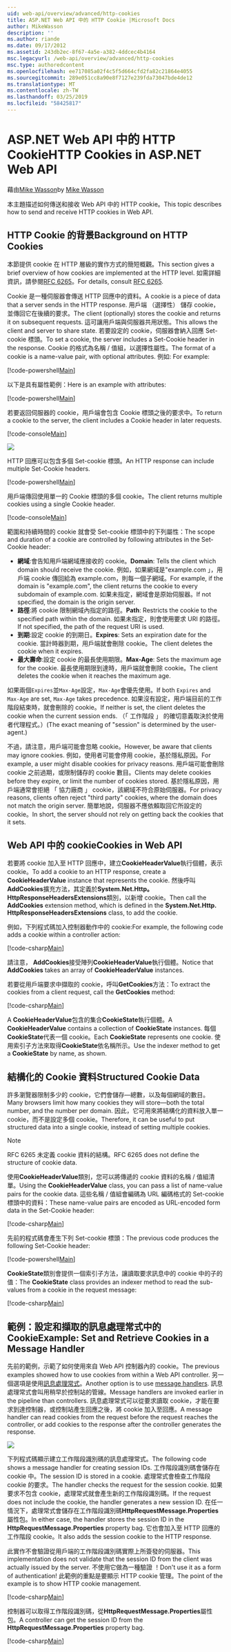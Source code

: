 ```yaml
---
uid: web-api/overview/advanced/http-cookies
title: ASP.NET Web API 中的 HTTP Cookie |Microsoft Docs
author: MikeWasson
description: ''
ms.author: riande
ms.date: 09/17/2012
ms.assetid: 243db2ec-8f67-4a5e-a382-4ddcec4b4164
msc.legacyurl: /web-api/overview/advanced/http-cookies
msc.type: authoredcontent
ms.openlocfilehash: ee717085a02f4c5f5d664cfd2fa82c21864e4055
ms.sourcegitcommit: 289e051cc8a90e8f7127e239fda73047bde4de12
ms.translationtype: MT
ms.contentlocale: zh-TW
ms.lasthandoff: 03/25/2019
ms.locfileid: "58425817"
---
```

<a name="http-cookies-in-aspnet-web-api"></a><span data-ttu-id="032de-102">ASP.NET Web API 中的 HTTP Cookie</span><span class="sxs-lookup"><span data-stu-id="032de-102">HTTP Cookies in ASP.NET Web API</span></span>
====================
<span data-ttu-id="032de-103">藉由[Mike Wasson](https://github.com/MikeWasson)</span><span class="sxs-lookup"><span data-stu-id="032de-103">by [Mike Wasson](https://github.com/MikeWasson)</span></span>

<span data-ttu-id="032de-104">本主題描述如何傳送和接收 Web API 中的 HTTP cookie。</span><span class="sxs-lookup"><span data-stu-id="032de-104">This topic describes how to send and receive HTTP cookies in Web API.</span></span>

## <a name="background-on-http-cookies"></a><span data-ttu-id="032de-105">HTTP Cookie 的背景</span><span class="sxs-lookup"><span data-stu-id="032de-105">Background on HTTP Cookies</span></span>

<span data-ttu-id="032de-106">本節提供 cookie 在 HTTP 層級的實作方式的簡短概觀。</span><span class="sxs-lookup"><span data-stu-id="032de-106">This section gives a brief overview of how cookies are implemented at the HTTP level.</span></span> <span data-ttu-id="032de-107">如需詳細資訊，請參閱[RFC 6265](http://tools.ietf.org/html/rfc6265)。</span><span class="sxs-lookup"><span data-stu-id="032de-107">For details, consult [RFC 6265](http://tools.ietf.org/html/rfc6265).</span></span>

<span data-ttu-id="032de-108">Cookie 是一種伺服器會傳送 HTTP 回應中的資料。</span><span class="sxs-lookup"><span data-stu-id="032de-108">A cookie is a piece of data that a server sends in the HTTP response.</span></span> <span data-ttu-id="032de-109">用戶端 （選擇性） 儲存 cookie，並傳回它在後續的要求。</span><span class="sxs-lookup"><span data-stu-id="032de-109">The client (optionally) stores the cookie and returns it on subsequent requests.</span></span> <span data-ttu-id="032de-110">這可讓用戶端與伺服器共用狀態。</span><span class="sxs-lookup"><span data-stu-id="032de-110">This allows the client and server to share state.</span></span> <span data-ttu-id="032de-111">若要設定的 cookie，伺服器會納入回應 Set-cookie 標頭。</span><span class="sxs-lookup"><span data-stu-id="032de-111">To set a cookie, the server includes a Set-Cookie header in the response.</span></span> <span data-ttu-id="032de-112">Cookie 的格式為名稱 / 值組，以選擇性屬性。</span><span class="sxs-lookup"><span data-stu-id="032de-112">The format of a cookie is a name-value pair, with optional attributes.</span></span> <span data-ttu-id="032de-113">例如: </span><span class="sxs-lookup"><span data-stu-id="032de-113">For example:</span></span>

[!code-powershell[Main](http-cookies/samples/sample1.ps1)]

<span data-ttu-id="032de-114">以下是具有屬性範例：</span><span class="sxs-lookup"><span data-stu-id="032de-114">Here is an example with attributes:</span></span>

[!code-powershell[Main](http-cookies/samples/sample2.ps1)]

<span data-ttu-id="032de-115">若要返回伺服器的 cookie，用戶端會包含 Cookie 標頭之後的要求中。</span><span class="sxs-lookup"><span data-stu-id="032de-115">To return a cookie to the server, the client includes a Cookie header in later requests.</span></span>

[!code-console[Main](http-cookies/samples/sample3.cmd)]

![](http-cookies/_static/image1.png)

<span data-ttu-id="032de-116">HTTP 回應可以包含多個 Set-cookie 標頭。</span><span class="sxs-lookup"><span data-stu-id="032de-116">An HTTP response can include multiple Set-Cookie headers.</span></span>

[!code-powershell[Main](http-cookies/samples/sample4.ps1)]

<span data-ttu-id="032de-117">用戶端傳回使用單一的 Cookie 標頭的多個 cookie。</span><span class="sxs-lookup"><span data-stu-id="032de-117">The client returns multiple cookies using a single Cookie header.</span></span>

[!code-console[Main](http-cookies/samples/sample5.cmd)]

<span data-ttu-id="032de-118">範圍和持續時間的 cookie 就會受 Set-cookie 標頭中的下列屬性：</span><span class="sxs-lookup"><span data-stu-id="032de-118">The scope and duration of a cookie are controlled by following attributes in the Set-Cookie header:</span></span>

- <span data-ttu-id="032de-119">**網域**:會告知用戶端網域應接收的 cookie。</span><span class="sxs-lookup"><span data-stu-id="032de-119">**Domain**: Tells the client which domain should receive the cookie.</span></span> <span data-ttu-id="032de-120">例如，如果網域是"example.com 」，用戶端 cookie 傳回給為 example.com，則每一個子網域。</span><span class="sxs-lookup"><span data-stu-id="032de-120">For example, if the domain is "example.com", the client returns the cookie to every subdomain of example.com.</span></span> <span data-ttu-id="032de-121">如果未指定，網域會是原始伺服器。</span><span class="sxs-lookup"><span data-stu-id="032de-121">If not specified, the domain is the origin server.</span></span>
- <span data-ttu-id="032de-122">**路徑**:將 cookie 限制網域內指定的路徑。</span><span class="sxs-lookup"><span data-stu-id="032de-122">**Path**: Restricts the cookie to the specified path within the domain.</span></span> <span data-ttu-id="032de-123">如果未指定，則會使用要求 URI 的路徑。</span><span class="sxs-lookup"><span data-stu-id="032de-123">If not specified, the path of the request URI is used.</span></span>
- <span data-ttu-id="032de-124">**到期**:設定 cookie 的到期日。</span><span class="sxs-lookup"><span data-stu-id="032de-124">**Expires**: Sets an expiration date for the cookie.</span></span> <span data-ttu-id="032de-125">當計時器到期，用戶端就會刪除 cookie。</span><span class="sxs-lookup"><span data-stu-id="032de-125">The client deletes the cookie when it expires.</span></span>
- <span data-ttu-id="032de-126">**最大壽命**:設定 cookie 的最長使用期限。</span><span class="sxs-lookup"><span data-stu-id="032de-126">**Max-Age**: Sets the maximum age for the cookie.</span></span> <span data-ttu-id="032de-127">最長使用期限到達時，用戶端就會刪除 cookie。</span><span class="sxs-lookup"><span data-stu-id="032de-127">The client deletes the cookie when it reaches the maximum age.</span></span>

<span data-ttu-id="032de-128">如果兩個`Expires`並`Max-Age`設定，`Max-Age`會優先使用。</span><span class="sxs-lookup"><span data-stu-id="032de-128">If both `Expires` and `Max-Age` are set, `Max-Age` takes precedence.</span></span> <span data-ttu-id="032de-129">如果沒有設定，用戶端目前的工作階段結束時，就會刪除的 cookie。</span><span class="sxs-lookup"><span data-stu-id="032de-129">If neither is set, the client deletes the cookie when the current session ends.</span></span> <span data-ttu-id="032de-130">（「 工作階段 」 的確切意義取決於使用者代理程式。）</span><span class="sxs-lookup"><span data-stu-id="032de-130">(The exact meaning of "session" is determined by the user-agent.)</span></span>

<span data-ttu-id="032de-131">不過，請注意，用戶端可能會忽略 cookie。</span><span class="sxs-lookup"><span data-stu-id="032de-131">However, be aware that clients may ignore cookies.</span></span> <span data-ttu-id="032de-132">例如，使用者可能會停用 cookie，基於隱私原因。</span><span class="sxs-lookup"><span data-stu-id="032de-132">For example, a user might disable cookies for privacy reasons.</span></span> <span data-ttu-id="032de-133">用戶端可能會刪除 cookie 之前過期，或限制儲存的 cookie 數目。</span><span class="sxs-lookup"><span data-stu-id="032de-133">Clients may delete cookies before they expire, or limit the number of cookies stored.</span></span> <span data-ttu-id="032de-134">基於隱私原因，用戶端通常會拒絕 「 協力廠商 」 cookie，該網域不符合原始伺服器。</span><span class="sxs-lookup"><span data-stu-id="032de-134">For privacy reasons, clients often reject "third party" cookies, where the domain does not match the origin server.</span></span> <span data-ttu-id="032de-135">簡單地說，伺服器不應依賴取回它所設定的 cookie。</span><span class="sxs-lookup"><span data-stu-id="032de-135">In short, the server should not rely on getting back the cookies that it sets.</span></span>

## <a name="cookies-in-web-api"></a><span data-ttu-id="032de-136">Web API 中的 cookie</span><span class="sxs-lookup"><span data-stu-id="032de-136">Cookies in Web API</span></span>

<span data-ttu-id="032de-137">若要將 cookie 加入至 HTTP 回應中，建立**CookieHeaderValue**執行個體，表示 cookie。</span><span class="sxs-lookup"><span data-stu-id="032de-137">To add a cookie to an HTTP response, create a **CookieHeaderValue** instance that represents the cookie.</span></span> <span data-ttu-id="032de-138">然後呼叫**AddCookies**擴充方法，其定義於**System.Net.Http。HttpResponseHeadersExtensions**類別，以新增 cookie。</span><span class="sxs-lookup"><span data-stu-id="032de-138">Then call the **AddCookies** extension method, which is defined in the **System.Net.Http. HttpResponseHeadersExtensions** class, to add the cookie.</span></span>

<span data-ttu-id="032de-139">例如，下列程式碼加入控制器動作中的 cookie:</span><span class="sxs-lookup"><span data-stu-id="032de-139">For example, the following code adds a cookie within a controller action:</span></span>

[!code-csharp[Main](http-cookies/samples/sample6.cs)]

<span data-ttu-id="032de-140">請注意， **AddCookies**接受陣列**CookieHeaderValue**執行個體。</span><span class="sxs-lookup"><span data-stu-id="032de-140">Notice that **AddCookies** takes an array of **CookieHeaderValue** instances.</span></span>

<span data-ttu-id="032de-141">若要從用戶端要求中擷取的 cookie，呼叫**GetCookies**方法：</span><span class="sxs-lookup"><span data-stu-id="032de-141">To extract the cookies from a client request, call the **GetCookies** method:</span></span>

[!code-csharp[Main](http-cookies/samples/sample7.cs)]

<span data-ttu-id="032de-142">A **CookieHeaderValue**包含的集合**CookieState**執行個體。</span><span class="sxs-lookup"><span data-stu-id="032de-142">A **CookieHeaderValue** contains a collection of **CookieState** instances.</span></span> <span data-ttu-id="032de-143">每個**CookieState**代表一個 cookie。</span><span class="sxs-lookup"><span data-stu-id="032de-143">Each **CookieState** represents one cookie.</span></span> <span data-ttu-id="032de-144">使用索引子方法來取得**CookieState**依名稱所示。</span><span class="sxs-lookup"><span data-stu-id="032de-144">Use the indexer method to get a **CookieState** by name, as shown.</span></span>

## <a name="structured-cookie-data"></a><span data-ttu-id="032de-145">結構化的 Cookie 資料</span><span class="sxs-lookup"><span data-stu-id="032de-145">Structured Cookie Data</span></span>

<span data-ttu-id="032de-146">許多瀏覽器限制多少的 cookie，它們會儲存&#8212;總數，以及每個網域的數目。</span><span class="sxs-lookup"><span data-stu-id="032de-146">Many browsers limit how many cookies they will store&#8212;both the total number, and the number per domain.</span></span> <span data-ttu-id="032de-147">因此，它可用來將結構化的資料放入單一 cookie，而不是設定多個 cookie。</span><span class="sxs-lookup"><span data-stu-id="032de-147">Therefore, it can be useful to put structured data into a single cookie, instead of setting multiple cookies.</span></span>

> [!NOTE]
> <span data-ttu-id="032de-148">RFC 6265 未定義 cookie 資料的結構。</span><span class="sxs-lookup"><span data-stu-id="032de-148">RFC 6265 does not define the structure of cookie data.</span></span>


<span data-ttu-id="032de-149">使用**CookieHeaderValue**類別，您可以將傳遞的 cookie 資料的名稱 / 值組清單。</span><span class="sxs-lookup"><span data-stu-id="032de-149">Using the **CookieHeaderValue** class, you can pass a list of name-value pairs for the cookie data.</span></span> <span data-ttu-id="032de-150">這些名稱 / 值組會編碼為 URL 編碼格式的 Set-cookie 標頭中的資料：</span><span class="sxs-lookup"><span data-stu-id="032de-150">These name-value pairs are encoded as URL-encoded form data in the Set-Cookie header:</span></span>

[!code-csharp[Main](http-cookies/samples/sample8.cs)]

<span data-ttu-id="032de-151">先前的程式碼會產生下列 Set-cookie 標頭：</span><span class="sxs-lookup"><span data-stu-id="032de-151">The previous code produces the following Set-Cookie header:</span></span>

[!code-powershell[Main](http-cookies/samples/sample9.ps1)]

<span data-ttu-id="032de-152">**CookieState**類別會提供一個索引子方法，讓讀取要求訊息中的 cookie 中的子的值：</span><span class="sxs-lookup"><span data-stu-id="032de-152">The **CookieState** class provides an indexer method to read the sub-values from a cookie in the request message:</span></span>

[!code-csharp[Main](http-cookies/samples/sample10.cs)]

## <a name="example-set-and-retrieve-cookies-in-a-message-handler"></a><span data-ttu-id="032de-153">範例：設定和擷取的訊息處理常式中的 Cookie</span><span class="sxs-lookup"><span data-stu-id="032de-153">Example: Set and Retrieve Cookies in a Message Handler</span></span>

<span data-ttu-id="032de-154">先前的範例，示範了如何使用來自 Web API 控制器內的 cookie。</span><span class="sxs-lookup"><span data-stu-id="032de-154">The previous examples showed how to use cookies from within a Web API controller.</span></span> <span data-ttu-id="032de-155">另一個選項是使用[訊息處理常式](http-message-handlers.md)。</span><span class="sxs-lookup"><span data-stu-id="032de-155">Another option is to use [message handlers](http-message-handlers.md).</span></span> <span data-ttu-id="032de-156">訊息處理常式會叫用稍早於控制站的管線。</span><span class="sxs-lookup"><span data-stu-id="032de-156">Message handlers are invoked earlier in the pipeline than controllers.</span></span> <span data-ttu-id="032de-157">訊息處理常式可以從要求讀取 cookie，才能在要求到達控制器，或控制站產生回應之後，將 cookie 加入至回應。</span><span class="sxs-lookup"><span data-stu-id="032de-157">A message handler can read cookies from the request before the request reaches the controller, or add cookies to the response after the controller generates the response.</span></span>

![](http-cookies/_static/image2.png)

<span data-ttu-id="032de-158">下列程式碼顯示建立工作階段識別碼的訊息處理常式。</span><span class="sxs-lookup"><span data-stu-id="032de-158">The following code shows a message handler for creating session IDs.</span></span> <span data-ttu-id="032de-159">工作階段識別碼會儲存在 cookie 中。</span><span class="sxs-lookup"><span data-stu-id="032de-159">The session ID is stored in a cookie.</span></span> <span data-ttu-id="032de-160">處理常式會檢查工作階段 cookie 的要求。</span><span class="sxs-lookup"><span data-stu-id="032de-160">The handler checks the request for the session cookie.</span></span> <span data-ttu-id="032de-161">如果要求不包含 cookie，處理常式就會產生新的工作階段識別碼。</span><span class="sxs-lookup"><span data-stu-id="032de-161">If the request does not include the cookie, the handler generates a new session ID.</span></span> <span data-ttu-id="032de-162">在任一情況下，處理常式會儲存在工作階段識別碼**HttpRequestMessage.Properties**屬性包。</span><span class="sxs-lookup"><span data-stu-id="032de-162">In either case, the handler stores the session ID in the **HttpRequestMessage.Properties** property bag.</span></span> <span data-ttu-id="032de-163">它也會加入至 HTTP 回應的工作階段 cookie。</span><span class="sxs-lookup"><span data-stu-id="032de-163">It also adds the session cookie to the HTTP response.</span></span>

<span data-ttu-id="032de-164">此實作不會驗證從用戶端的工作階段識別碼實際上所簽發的伺服器。</span><span class="sxs-lookup"><span data-stu-id="032de-164">This implementation does not validate that the session ID from the client was actually issued by the server.</span></span> <span data-ttu-id="032de-165">不使用它做為一種驗證 ！</span><span class="sxs-lookup"><span data-stu-id="032de-165">Don't use it as a form of authentication!</span></span> <span data-ttu-id="032de-166">此範例的重點是要顯示 HTTP cookie 管理。</span><span class="sxs-lookup"><span data-stu-id="032de-166">The point of the example is to show HTTP cookie management.</span></span>

[!code-csharp[Main](http-cookies/samples/sample11.cs)]

<span data-ttu-id="032de-167">控制器可以取得工作階段識別碼，從**HttpRequestMessage.Properties**屬性包。</span><span class="sxs-lookup"><span data-stu-id="032de-167">A controller can get the session ID from the **HttpRequestMessage.Properties** property bag.</span></span>

[!code-csharp[Main](http-cookies/samples/sample12.cs)]
